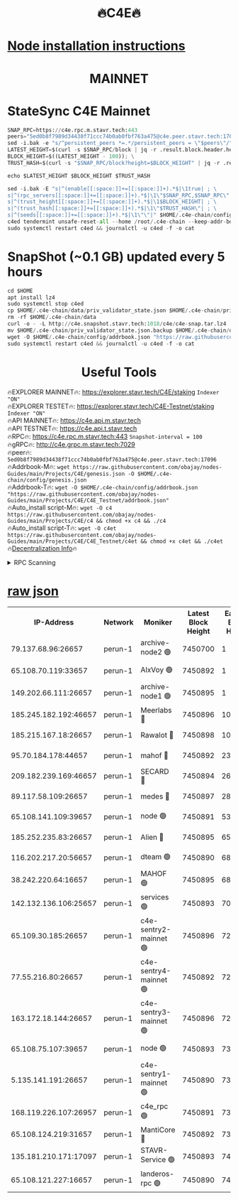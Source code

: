 <h1 align="center"> 🔥C4E🔥</h1>

[Node installation instructions](https://github.com/obajay/nodes-Guides/tree/main/Projects/C4E)
=

<h1 align="center"> MAINNET</h1>

# StateSync C4E Mainnet
```python
SNAP_RPC=https://c4e.rpc.m.stavr.tech:443
peers="5ed0b8f7989d34438f71ccc74b0ab0fbf763a475@c4e.peer.stavr.tech:17096"
sed -i.bak -e "s/^persistent_peers *=.*/persistent_peers = \"$peers\"/" $HOME/.c4e-chain/config/config.toml
LATEST_HEIGHT=$(curl -s $SNAP_RPC/block | jq -r .result.block.header.height); \
BLOCK_HEIGHT=$((LATEST_HEIGHT - 100)); \
TRUST_HASH=$(curl -s "$SNAP_RPC/block?height=$BLOCK_HEIGHT" | jq -r .result.block_id.hash)

echo $LATEST_HEIGHT $BLOCK_HEIGHT $TRUST_HASH

sed -i.bak -E "s|^(enable[[:space:]]+=[[:space:]]+).*$|\1true| ; \
s|^(rpc_servers[[:space:]]+=[[:space:]]+).*$|\1\"$SNAP_RPC,$SNAP_RPC\"| ; \
s|^(trust_height[[:space:]]+=[[:space:]]+).*$|\1$BLOCK_HEIGHT| ; \
s|^(trust_hash[[:space:]]+=[[:space:]]+).*$|\1\"$TRUST_HASH\"| ; \
s|^(seeds[[:space:]]+=[[:space:]]+).*$|\1\"\"|" $HOME/.c4e-chain/config/config.toml
c4ed tendermint unsafe-reset-all --home /root/.c4e-chain --keep-addr-book
sudo systemctl restart c4ed && journalctl -u c4ed -f -o cat
```
# SnapShot (~0.1 GB) updated every 5 hours
```python
cd $HOME
apt install lz4
sudo systemctl stop c4ed
cp $HOME/.c4e-chain/data/priv_validator_state.json $HOME/.c4e-chain/priv_validator_state.json.backup
rm -rf $HOME/.c4e-chain/data
curl -o - -L http://c4e.snapshot.stavr.tech:1018/c4e/c4e-snap.tar.lz4 | lz4 -c -d - | tar -x -C $HOME/.c4e-chain --strip-components 2
mv $HOME/.c4e-chain/priv_validator_state.json.backup $HOME/.c4e-chain/data/priv_validator_state.json
wget -O $HOME/.c4e-chain/config/addrbook.json "https://raw.githubusercontent.com/obajay/nodes-Guides/main/Projects/C4E/addrbook.json"
sudo systemctl restart c4ed && journalctl -u c4ed -f -o cat
```
 <h1 align="center"> Useful Tools</h1>

🔥EXPLORER MAINNET🔥:  https://explorer.stavr.tech/C4E/staking            `Indexer "ON"` \
🔥EXPLORER TESTET🔥:   https://explorer.stavr.tech/C4E-Testnet/staking     `Indexer "ON"` \
🔥API MAINNET🔥:       https://c4e.api.m.stavr.tech \
🔥API TESTNET🔥:       https://c4e.api.t.stavr.tech \
🔥RPC🔥:               https://c4e.rpc.m.stavr.tech:443                  `Snapshot-interval = 100` \
🔥gRPC🔥:              http://c4e.grpc.m.stavr.tech:7029 \
🔥peer🔥:              `5ed0b8f7989d34438f71ccc74b0ab0fbf763a475@c4e.peer.stavr.tech:17096` \
🔥Addrbook-M🔥:    ```wget https://raw.githubusercontent.com/obajay/nodes-Guides/main/Projects/C4E/genesis.json -O $HOME/.c4e-chain/config/genesis.json``` \
🔥Addrbook-T🔥:    ```wget -O $HOME/.c4e-chain/config/addrbook.json "https://raw.githubusercontent.com/obajay/nodes-Guides/main/Projects/C4E/C4E_Testnet/addrbook.json"``` \
🔥Auto_install script-M🔥: ```wget -O c4 https://raw.githubusercontent.com/obajay/nodes-Guides/main/Projects/C4E/c4 && chmod +x c4 && ./c4``` \
🔥Auto_install script-T🔥: ```wget -O c4et https://raw.githubusercontent.com/obajay/nodes-Guides/main/Projects/C4E/C4E_Testnet/c4et && chmod +x c4et && ./c4et``` \
🔥[Decentralization Info](https://github.com/obajay/StateSync-snapshots/tree/main/Projects/C4E/Decentralization)🔥




<details>
<summary>RPC Scanning</summary>

<h2 align="center"> We scan nodes in real time every 4 hours. And we provide the final result of RPC endpoints.
We cannot influence the operation of these nodes in any way. </h2>


```python
If Voting Power is higher than 0 --> then the Node is a validator of the network and may be subject to attack and be a potential threat to the chain.
```
```python
We marked such validators with a red symbol
```

</details>

[raw json](https://rpc-check.c4e.stavr.tech/c4e/rpc-c4e-result.json)
=



<table><tr><th>IP-Address</th><th>Network</th><th>Moniker</th><th>Latest Block Height</th><th>Earliest Block Height</th><th>Catching Up</th><th>Tx Index</th><th>Voting Power</th><th>Scan Time</th></tr><tr><td>79.137.68.96:26657</td><td>perun-1</td><td>archive-node2 🟢</td><td>7450700</td><td>1</td><td>False</td><td>on</td><td>0</td><td>2024-03-05T03:19:25.263731900UTC</td></tr><tr><td>65.108.70.119:33657</td><td>perun-1</td><td>AlxVoy 🟢</td><td>7450892</td><td>1</td><td>False</td><td>on</td><td>0</td><td>2024-03-05T03:19:37.424200103UTC</td></tr><tr><td>149.202.66.111:26657</td><td>perun-1</td><td>archive-node1 🟢</td><td>7450895</td><td>1</td><td>False</td><td>on</td><td>0</td><td>2024-03-05T03:19:53.644616189UTC</td></tr><tr><td>185.245.182.192:46657</td><td>perun-1</td><td>Meerlabs 🔴</td><td>7450896</td><td>1051501</td><td>False</td><td>on</td><td>344614</td><td>2024-03-05T03:20:00.725844970UTC</td></tr><tr><td>185.215.167.18:26657</td><td>perun-1</td><td>Rawalot 🔴</td><td>7450898</td><td>1090501</td><td>False</td><td>on</td><td>450091</td><td>2024-03-05T03:20:13.776660911UTC</td></tr><tr><td>95.70.184.178:44657</td><td>perun-1</td><td>mahof 🔴</td><td>7450892</td><td>2342001</td><td>False</td><td>off</td><td>1356400</td><td>2024-03-05T03:19:36.805827601UTC</td></tr><tr><td>209.182.239.169:46657</td><td>perun-1</td><td>SECARD 🔴</td><td>7450894</td><td>2616101</td><td>False</td><td>off</td><td>749308</td><td>2024-03-05T03:19:49.034179933UTC</td></tr><tr><td>89.117.58.109:26657</td><td>perun-1</td><td>medes 🔴</td><td>7450897</td><td>2826001</td><td>False</td><td>off</td><td>891025</td><td>2024-03-05T03:20:07.377961388UTC</td></tr><tr><td>65.108.141.109:39657</td><td>perun-1</td><td>node 🟢</td><td>7450891</td><td>5303301</td><td>False</td><td>on</td><td>0</td><td>2024-03-05T03:19:27.646356159UTC</td></tr><tr><td>185.252.235.83:26657</td><td>perun-1</td><td>Alien 🔴</td><td>7450895</td><td>6502501</td><td>False</td><td>on</td><td>648215</td><td>2024-03-05T03:19:53.960109604UTC</td></tr><tr><td>116.202.217.20:56657</td><td>perun-1</td><td>dteam 🟢</td><td>7450890</td><td>6800901</td><td>False</td><td>on</td><td>0</td><td>2024-03-05T03:19:24.966993401UTC</td></tr><tr><td>38.242.220.64:16657</td><td>perun-1</td><td>MAHOF 🟢</td><td>7450895</td><td>6885501</td><td>False</td><td>on</td><td>0</td><td>2024-03-05T03:19:51.352157510UTC</td></tr><tr><td>142.132.136.106:25657</td><td>perun-1</td><td>services 🟢</td><td>7450893</td><td>7012001</td><td>False</td><td>on</td><td>0</td><td>2024-03-05T03:19:40.020920685UTC</td></tr><tr><td>65.109.30.185:26657</td><td>perun-1</td><td>c4e-sentry2-mainnet 🟢</td><td>7450896</td><td>7284001</td><td>False</td><td>on</td><td>0</td><td>2024-03-05T03:20:00.451530435UTC</td></tr><tr><td>77.55.216.80:26657</td><td>perun-1</td><td>c4e-sentry4-mainnet 🟢</td><td>7450892</td><td>7297001</td><td>False</td><td>on</td><td>0</td><td>2024-03-05T03:19:37.128706982UTC</td></tr><tr><td>163.172.18.144:26657</td><td>perun-1</td><td>c4e-sentry3-mainnet 🟢</td><td>7450896</td><td>7297001</td><td>False</td><td>on</td><td>0</td><td>2024-03-05T03:20:00.973398703UTC</td></tr><tr><td>65.108.75.107:39657</td><td>perun-1</td><td>node 🟢</td><td>7450893</td><td>7300001</td><td>False</td><td>on</td><td>0</td><td>2024-03-05T03:19:40.312068895UTC</td></tr><tr><td>5.135.141.191:26657</td><td>perun-1</td><td>c4e-sentry1-mainnet 🟢</td><td>7450890</td><td>7300501</td><td>False</td><td>on</td><td>0</td><td>2024-03-05T03:19:24.432196045UTC</td></tr><tr><td>168.119.226.107:26957</td><td>perun-1</td><td>c4e_rpc 🟢</td><td>7450891</td><td>7350891</td><td>False</td><td>on</td><td>0</td><td>2024-03-05T03:19:29.903454815UTC</td></tr><tr><td>65.108.124.219:31657</td><td>perun-1</td><td>MantiCore 🔴</td><td>7450892</td><td>7350892</td><td>False</td><td>off</td><td>729762</td><td>2024-03-05T03:19:36.326015021UTC</td></tr><tr><td>135.181.210.171:17097</td><td>perun-1</td><td>STAVR-Service 🟢</td><td>7450893</td><td>7448201</td><td>False</td><td>on</td><td>0</td><td>2024-03-05T03:19:40.648424065UTC</td></tr><tr><td>65.108.121.227:16657</td><td>perun-1</td><td>landeros-rpc 🟢</td><td>7450890</td><td>7450101</td><td>False</td><td>on</td><td>0</td><td>2024-03-05T03:19:24.741777752UTC</td></tr></table>
